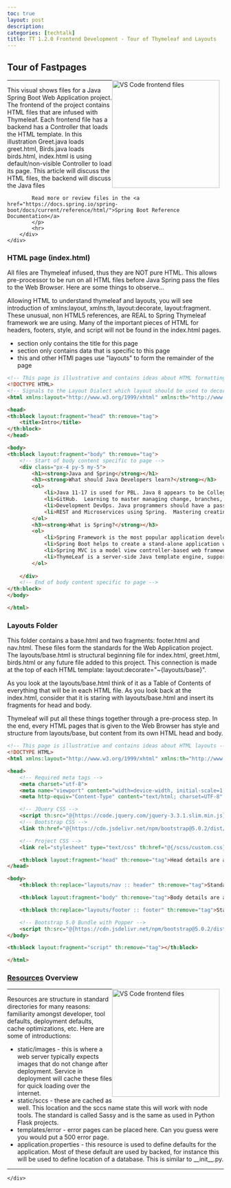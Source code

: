 ```yaml
---
toc: true
layout: post
description: 
categories: [techtalk]
title: TT 1.2.0 Frontend Development - Tour of Thymeleaf and Layouts
---
```


## Tour of Fastpages

<div>
    <div>
        <div style="float: right; margin: 0px 10px 10px 0px;">
            <a href="https://github.com/nighthawkcoders/spring_portfolio">
                <img atl="Frontend Files" src="{{site.baseurl}}/images/frontend.png" title="VS Code frontend files"
                width="250">
            </a>
        </div>
        <div>
            <hr>
            <p>
            This visual shows files for a Java Spring Boot Web Application project.  The frontend of the project contains HTML files that are infused with Thymeleaf.  Each frontend file has a backend has a Controller that loads the HTML template.  In this illustration Greet.java loads greet.html, Birds.java loads birds.html, index.html is using default/non-visible Controller to load its page.  This article will discuss the HTML files, the backend will discuss the Java files
        
            Read more or review files in the <a href="https://docs.spring.io/spring-boot/docs/current/reference/html/">Spring Boot Reference Documentation</a>
            </p>
            <hr>
        </div>
    </div>
</div>

### HTML page (index.html)
All files are Thymeleaf infused, thus they are NOT pure HTML.  This allows pre-processor to be run on all HTML files before Java Spring pass the files to the Web Browser.  Here are some things to observe...

Allowing HTML to understand thymeleaf and layouts, you will see introduction of xmlns:layout, xmlns:th, layout:decorate, layout:fragment.  These unusual, non HTML5 references, are REAL to Spring Thymeleaf framework we are using.  Many of the important pieces of HTML for headers, footers, style, and script will not be found in the index.html pages.
- <head> section only contains the title for this page
- <body> section only contains data that is specific to this page
- this and other HTMl pages use "layouts" to form the remainder of the page

```html
<!-- This page is illustrative and contains ideas about HTML formatting -->
<!DOCTYPE HTML>
<!-- Signals to the Layout Dialect which layout should be used to decorate this View -->
<html xmlns:layout="http://www.w3.org/1999/xhtml" xmlns:th="http://www.w3.org/1999/xhtml" layout:decorate="~{layouts/base}" lang="en">

<head>
<th:block layout:fragment="head" th:remove="tag">
    <title>Intro</title>
</th:block>
</head>

<body>
<th:block layout:fragment="body" th:remove="tag">
    <!-- Start of body content specific to page -->
    <div class="px-4 py-5 my-5">
        <h1><strong>Java and Spring</strong></h1>
        <h3><strong>What should Java Developers learn?</strong></h3>
        <ol>
            <li>Java 11-17 is used for PBL. Java 8 appears to be College Board standard.  Java features like Reactive Streams, HTTP2 client, JShell, React JS are more recent than 8.</li>
            <li>GitHub.  Learning to master managing change, branches, pull requests, and more.</li>
            <li>Development DevOps. Java programmers should have a passion for managing the environment and learning automation (Git, Maven, Docker).</li>
            <li>REST and Microservices using Spring.  Mastering creating and consuming RESTful APIs</li>
        </ol>
        <h3><strong>What is Spring?</strong></h3>
        <ol>
            <li>Spring Framework is the most popular application development framework of Java. </li>
            <li>Spring Boot helps to create a stand-alone application with less configuration.</li>
            <li>Spring MVC is a model view controller-based web framework under the Spring framework.</li>
            <li>ThymeLeaf is a server-side Java template engine, supports HTML5 JVM web development, and provides full integration with Spring Framework.</li>
        </ol>
        
    </div>
    <!-- End of body content specific to page -->
</th:block>
</body>

</html>
```

### Layouts Folder
This folder contains a base.html and two fragments: footer.html and nav.html.  These files form the standards for the Web Application project.  The layouts/base.html is structural beginning file for index.html, greet.html, birds.html or any future file added to this project.  This connection is made at the top of each HTML template: layout:decorate="~{layouts/base}".

As you look at the layouts/base.html think of it as a Table of Contents of everything that will be in each HTML file.  As you look back at the index.html, consider that it is staring with layouts/base.html and insert its fragments for head and body.

Thymeleaf will put all these things together through a pre-process step.  In the end, every HTML pages that is given to the Web Browser has style and structure from layouts/base, but content from its own HTML head and body.

```html
<!-- This page is illustrative and contains ideas about HTML layouts -->
<!DOCTYPE HTML>
<html xmlns:layout="http://www.w3.org/1999/xhtml" xmlns:th="http://www.w3.org/1999/xhtml" lang="en">

<head>
    <!-- Required meta tags -->
    <meta charset="utf-8">
    <meta name="viewport" content="width=device-width, initial-scale=1, shrink-to-fit=no">
    <meta http-equiv="Content-Type" content="text/html; charset=UTF-8" />

    <!-- JQuery CSS -->
    <script th:src="@{https://code.jquery.com/jquery-3.3.1.slim.min.js}" integrity="sha384-q8i/X+965DzO0rT7abK41JStQIAqVgRVzpbzo5smXKp4YfRvH+8abtTE1Pi6jizo" crossorigin="anonymous"></script>
    <!-- Bootstrap CSS -->
    <link th:href="@{https://cdn.jsdelivr.net/npm/bootstrap@5.0.2/dist/css/bootstrap.min.css}" rel="stylesheet" integrity="sha384-EVSTQN3/azprG1Anm3QDgpJLIm9Nao0Yz1ztcQTwFspd3yD65VohhpuuCOmLASjC" crossorigin="anonymous">

    <!-- Project CSS -->
    <link rel="stylesheet" type="text/css" th:href="@{/scss/custom.css}">

    <th:block layout:fragment="head" th:remove="tag">Head details are added by ThymeLeaf layout consumer</th:block>
</head>

<body>
    <th:block th:replace="layouts/nav :: header" th:remove="tag">Standard header and Navigation</th:block>

    <th:block layout:fragment="body" th:remove="tag">Body details are added by ThymeLeaf layout consumer</th:block>

    <th:block th:replace="layouts/footer :: footer" th:remove="tag">Standard footer</th:block>

    <!-- Bootstrap 5.0 Bundle with Popper -->
    <script th:src="@{https://cdn.jsdelivr.net/npm/bootstrap@5.0.2/dist/js/bootstrap.bundle.min.js}" integrity="sha384-MrcW6ZMFYlzcLA8Nl+NtUVF0sA7MsXsP1UyJoMp4YLEuNSfAP+JcXn/tWtIaxVXM" crossorigin="anonymous"></script>
</body>

<th:block layout:fragment="script" th:remove="tag"></th:block>

</html>
```

### [Resources](images/resources.png) Overview
<div>
    <div>
        <div style="float: right; margin: 0px 10px 10px 0px;">
            <a href="https://github.com/nighthawkcoders/spring_portfolio">
                <img atl="Frontend Files" src="{{site.baseurl}}/images/resources.png" title="VS Code frontend files"
                width="250">
            </a>
        </div>
        <div>
            <hr>
            <p>
            Resources are structure in standard directories for many reasons: familiarity amongst developer, tool defaults, deployment defaults, cache optimizations, etc.  Here are some of introductions:
            </p>
            <ul>
                <li> static/images - this is where a web server typically expects images that do not change after deployment.  Service in deployment will cache these files for quick loading over the internet.
                </li>
                <li> static/sccs - these are cached as well.  This location and the sccs name state this will work with node tools.  The standard is called Sassy and is the same as used in Python Flask projects.
                </li> 
                <li> templates/error - error pages can be placed here.  Can you guess were you would put a 500 error page.  
                </li> 
                <li> application.properties - this resource is used to define defaults for the application.  Most of these default are used by backed, for instance this will be used to define location of a database.  This is similar to __init__.py.
                </li>
            </ul>
            <hr>
        </div>
        
    </div>
</div>